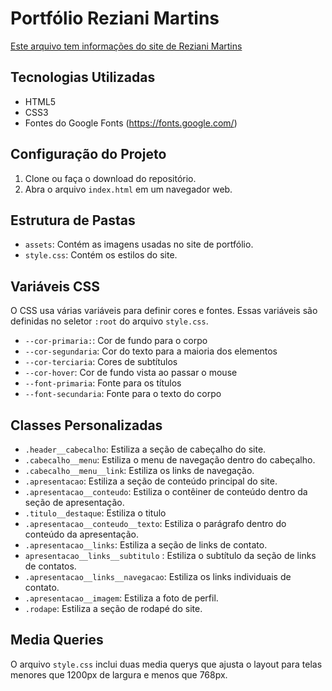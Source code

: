 # Portfólio Reziani Martins

[Este arquivo tem informações do site de Reziani Martins](https://github.com/MartinsAni8/projetopage/blob/main/assets/Anima%C3%A7%C3%A3o%20(1).gif)


## Tecnologias Utilizadas

* HTML5
* CSS3
* Fontes do Google Fonts (https://fonts.google.com/)

## Configuração do Projeto

1. Clone ou faça o download do repositório.
2. Abra o arquivo `index.html` em um navegador web.

## Estrutura de Pastas

* `assets`: Contém as imagens usadas no site de portfólio.
* `style.css`: Contém os estilos do site.

## Variáveis CSS

O CSS usa várias variáveis para definir cores e fontes. Essas variáveis são definidas no seletor `:root` do arquivo `style.css`.

* `--cor-primaria:`: Cor de fundo para o corpo
* `--cor-segundaria`: Cor do texto para a maioria dos elementos
* `--cor-terciaria`:  Cores de subtítulos
* `--cor-hover`: Cor de fundo vista ao passar o mouse
* `--font-primaria`: Fonte para os títulos
* `--font-secundaria`: Fonte para o texto do corpo

## Classes Personalizadas

* `.header__cabecalho`: Estiliza a seção de cabeçalho do site.
* `.cabecalho__menu`: Estiliza o menu de navegação dentro do cabeçalho.
* `.cabecalho__menu__link`: Estiliza os links de navegação.
* `.apresentacao`: Estiliza a seção de conteúdo principal do site.
* `.apresentacao__conteudo`: Estiliza o contêiner de conteúdo dentro da seção de apresentação.
* `.titulo__destaque`: Estiliza o titulo 
* `.apresentacao__conteudo__texto`: Estiliza o parágrafo dentro do conteúdo da apresentação.
* `.apresentacao__links`: Estiliza a seção de links de contato.
* `apresentacao__links__subtitulo` : Estiliza o subtítulo da seção de links de contatos.
* `.apresentacao__links__navegacao`: Estiliza os links individuais de contato.
* `.apresentacao__imagem`: Estiliza a foto de perfil.
* `.rodape`: Estiliza a seção de rodapé do site.

## Media Queries

O arquivo `style.css` inclui duas media querys que ajusta o layout para telas menores que 1200px de largura e menos que 768px.




